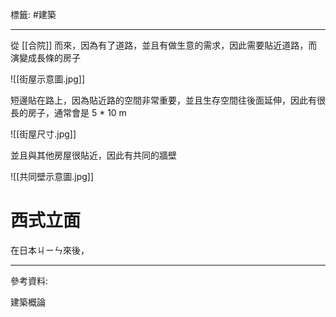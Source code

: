 標籤: #建築 

---

從 [[合院]] 而來，因為有了道路，並且有做生意的需求，因此需要貼近道路，而演變成長條的房子

![[街屋示意圖.jpg]]

短邊貼在路上，因為貼近路的空間非常重要，並且生存空間往後面延伸，因此有很長的房子，通常會是 5 * 10 m

![[街屋尺寸.jpg]]

並且與其他房屋很貼近，因此有共同的牆壁

![[共同壁示意圖.jpg]]

# 西式立面

在日本ㄐㄧㄣ來後，

---

參考資料:

建築概論